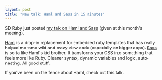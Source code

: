```yaml
--- 
layout: post
title: "New talk: Haml and Sass in 15 minutes"
---
```

SD Ruby just posted [my talk on Haml and Sass](http://sdruby.org/podcast/38) (given at this month's meeting).

[Haml](http://haml.hamptoncatlin.com/docs/haml) is a drop-in replacement for embedded ruby templates that has really helped me tame wild and crazy view code (especially on bigger apps). [Sass](http://haml.hamptoncatlin.com/docs/sass) is sorta like Haml's kid brother. It transforms your CSS into something that feels more like Ruby. Cleaner syntax, dynamic variables and logic, auto-nesting. All good stuff.

If you've been on the fence about Haml, check out this talk.
